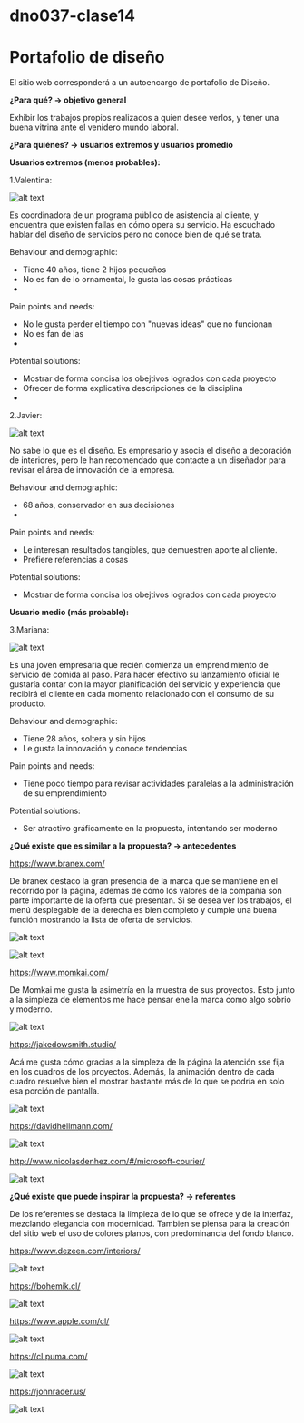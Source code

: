 # dno037-clase14
# Portafolio de diseño 
El sitio web corresponderá a un autoencargo de portafolio de Diseño. 

**¿Para qué? → objetivo general**

 Exhibir los trabajos propios realizados a quien desee verlos, y tener una buena vitrina ante el venidero mundo laboral.

**¿Para quiénes? → usuarios extremos y usuarios promedio**

**Usuarios extremos (menos probables):** 

1.Valentina:

![alt text](https://github.com/rodrigo-bot/dno037-clase14/blob/main/images/a1.JPG)

Es coordinadora de un programa público de asistencia al cliente, y encuentra que existen fallas en cómo opera su servicio. Ha escuchado hablar del diseño de servicios pero         no conoce bien de qué se trata. 

Behaviour and demographic:

- Tiene 40 años, tiene 2 hijos pequeños
- No es fan de lo ornamental, le gusta las cosas prácticas
- 

Pain points and needs: 

- No le gusta perder el tiempo con "nuevas ideas" que no funcionan
- No es fan de las
-

Potential solutions:

- Mostrar de forma concisa los obejtivos logrados con cada proyecto
- Ofrecer de forma explicativa descripciones de la disciplina 
-

2.Javier: 

![alt text](https://github.com/rodrigo-bot/dno037-clase14/blob/main/images/a2.JPG)

No sabe lo que es el diseño. Es empresario y asocia el diseño a decoración de interiores, pero le han recomendado que contacte a un diseñador para revisar el área de innovación de la empresa.

Behaviour and demographic:

- 68 años, conservador en sus decisiones
-

Pain points and needs: 

- Le interesan resultados tangibles, que demuestren aporte al cliente.
- Prefiere referencias a cosas

Potential solutions:

- Mostrar de forma concisa los obejtivos logrados con cada proyecto

**Usuario medio (más probable):** 

3.Mariana:

![alt text](https://github.com/rodrigo-bot/dno037-clase14/blob/main/images/a3.JPG)

Es una joven empresaria que recién comienza un emprendimiento de servicio de comida al paso. Para hacer efectivo su lanzamiento oficial le gustaría contar con la mayor planificación del servicio y experiencia que recibirá el cliente en cada momento relacionado con el consumo de su producto.

Behaviour and demographic:

- Tiene 28 años, soltera y sin hijos
- Le gusta la innovación y conoce tendencias


Pain points and needs: 

- Tiene poco tiempo para revisar actividades paralelas a la administración de su emprendimiento

Potential solutions:

- Ser atractivo gráficamente en la propuesta, intentando ser moderno 



**¿Qué existe que es similar a la propuesta? → antecedentes**

https://www.branex.com/

De branex destaco la gran presencia de la marca que se mantiene en el recorrido por la página, además de cómo los valores de la compañia son parte importante de la oferta que presentan. Si se desea ver los trabajos, el menú desplegable de la derecha es bien completo y cumple una buena función mostrando la lista de oferta de servicios.

![alt text](https://github.com/rodrigo-bot/dno037-clase14/blob/main/images/branex1.JPG)

![alt text](https://github.com/rodrigo-bot/dno037-clase14/blob/main/images/branex2.JPG)

https://www.momkai.com/

De Momkai me gusta la asimetría en la muestra de sus proyectos. Esto junto a la simpleza de elementos me hace pensar ene la marca como algo sobrio y moderno.

![alt text](https://github.com/rodrigo-bot/dno037-clase14/blob/main/images/momkai.JPG)

https://jakedowsmith.studio/

Acá me gusta cómo gracias a la simpleza de la página la atención sse fija en los cuadros de los proyectos. Además, la animación dentro de cada cuadro resuelve bien el mostrar bastante más de lo que se podría en solo esa porción de pantalla. 

![alt text](https://github.com/rodrigo-bot/dno037-clase14/blob/main/images/jakedowsmith.JPG)

https://davidhellmann.com/

![alt text](https://github.com/rodrigo-bot/dno037-clase14/blob/main/images/hellmann.JPG)

http://www.nicolasdenhez.com/#/microsoft-courier/

![alt text](https://github.com/rodrigo-bot/dno037-clase14/blob/main/images/denhez.JPG)

**¿Qué existe que puede inspirar la propuesta? → referentes**

De los referentes se destaca la limpieza de lo que se ofrece y de la interfaz, mezclando elegancia con modernidad. Tambien se piensa para la creación del sitio web el uso de colores planos, con predominancia del fondo blanco. 

https://www.dezeen.com/interiors/

![alt text](https://github.com/rodrigo-bot/dno037-clase14/blob/main/images/dezeen.JPG)

https://bohemik.cl/

![alt text](https://github.com/rodrigo-bot/dno037-clase14/blob/main/images/bohemik.JPG)

https://www.apple.com/cl/

![alt text](https://github.com/rodrigo-bot/dno037-clase14/blob/main/images/apple.JPG)

https://cl.puma.com/

![alt text](https://github.com/rodrigo-bot/dno037-clase14/blob/main/images/puma.JPG)

https://johnrader.us/

![alt text](https://github.com/rodrigo-bot/dno037-clase14/blob/main/images/rader.JPG)
